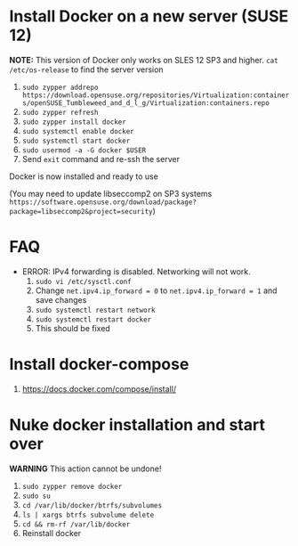 # Install Docker on a new server (SUSE 12)

**NOTE:** This version of Docker only works on SLES 12 SP3 and higher. `cat /etc/os-release` to find the server version

1. `sudo zypper addrepo https://download.opensuse.org/repositories/Virtualization:containers/openSUSE_Tumbleweed_and_d_l_g/Virtualization:containers.repo`
1. `sudo zypper refresh`
1. `sudo zypper install docker`
1. `sudo systemctl enable docker`
1. `sudo systemctl start docker`
1. `sudo usermod -a -G docker $USER`
1. Send `exit` command and re-ssh the server

Docker is now installed and ready to use

(You may need to update libseccomp2 on SP3 systems `https://software.opensuse.org/download/package?package=libseccomp2&project=security`)

# FAQ

* ERROR: IPv4 forwarding is disabled. Networking will not work.
    1. `sudo vi /etc/sysctl.conf`
    1. Change `net.ipv4.ip_forward = 0` to `net.ipv4.ip_forward = 1` and save changes
    1. `sudo systemctl restart network`
    1. `sudo systemctl restart docker`
    1. This should be fixed

# Install docker-compose

1. <https://docs.docker.com/compose/install/>

# Nuke docker installation and start over

__WARNING__ This action cannot be undone!

1. `sudo zypper remove docker`
2. `sudo su`
3. `cd /var/lib/docker/btrfs/subvolumes`
4. `ls | xargs btrfs subvolume delete`
5. `cd && rm-rf /var/lib/docker`
6. Reinstall docker
